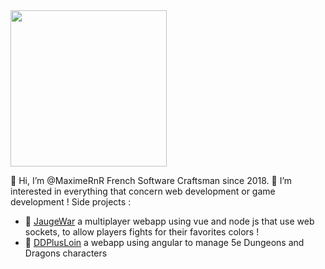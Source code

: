 
<img src="https://zupimages.net/up/23/04/8gh7.gif" width="250px"/>

👋 Hi, I’m @MaximeRnR French Software Craftsman since 2018.
👀 I’m interested in everything that concern web development or game development !
Side projects : 

- :test_tube: [JaugeWar](https://jauge-war.herokuapp.com/) a multiplayer webapp using vue and node js that use web sockets, to allow players fights for their favorites colors !
- 	:mage: [DDPlusLoin](https://ddplusloin.herokuapp.com/) a webapp using angular to manage 5e Dungeons and Dragons characters
